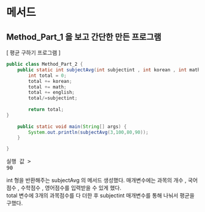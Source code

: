 # 메서드

## Method_Part_1 을 보고 간단한 만든 프로그램



[ 평균 구하기 프로그램 ]

```java
public class Method_Part_2 {
	public static int subjectAvg(int subjectint , int korean , int math , int english) {
		int total = 0;
		total += korean;
		total += math;
		total += english;
		total/=subjectint;
		
		return total;
}
	
	public static void main(String[] args) {
		System.out.println(subjectAvg(3,100,80,90));
	}

}
```

<pre>
실행 값 >
90
</pre>

int 형을 반환해주는 subjectAvg 의 메서드 생성했다. 매개변수에는 과목의 개수 , 국어점수 , 수학점수 , 영어점수를  입력받을 수 있게 했다.  
total 변수에 3개의 과목점수를 다 더한 후 subjectint 매개변수를 통해 나눠서 평균을 구했다.
